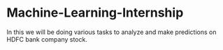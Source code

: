 # Machine-Learning-Internship
In this we will be doing various tasks to analyze and make predictions on HDFC bank company stock.
